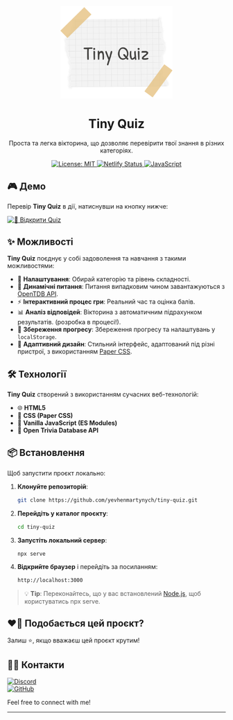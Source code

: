 <div align="center">
  <a href="https://tiny-quiz.netlify.app/">
    <img src="assets/images/readme-logo.png" alt="Logo" width="260">
  </a>
</div>

<div align="center">
  <h1> Tiny Quiz</h1>
</div>

<p align="center">
  Проста та легка вікторина, що дозволяє перевірити твої знання в різних категоріях.
</p>

<div align="center">
  <a href="https://app.netlify.com/sites/tiny-quiz/deploys">
    <img src="https://img.shields.io/badge/License-MIT-blue.svg" alt="License: MIT" />
  </a>
  <a href="https://app.netlify.com/sites/tiny-quiz/deploys">
    <img src="https://api.netlify.com/api/v1/badges/af5b1431-af33-4f5f-b84a-776482aa7c5c/deploy-status" alt="Netlify Status" />
  </a>
  <a href="https://developer.mozilla.org/en-US/docs/Web/JavaScript">
    <img src="https://img.shields.io/badge/Built%20with-JavaScript-yellow.svg" alt="JavaScript" />
  </a>
</div>

## 🎮 Демо

Перевір **Tiny Quiz** в дії, натиснувши на кнопку нижче:

[![🎯 Відкрити Quiz](https://img.shields.io/badge/🎯-Відкрити_Quiz-yellow)](https://tiny-quiz.netlify.app/)

## ✨ Можливості

**Tiny Quiz** поєднує у собі задоволення та навчання з такими можливостями:

- 🎯 **Налаштування**: Обирай категорію та рівень складності.
- 🔄 **Динамічні питання**: Питання випадковим чином завантажуються з [OpenTDB API](https://opentdb.com/).
- ⚡ **Інтерактивний процес гри**: Реальний час та оцінка балів.
- 📊 **Аналіз відповідей**: Вікторина з автоматичним підрахунком результатів. (розробка в процесі!).
- 💾 **Збереження прогресу**: Збереження прогресу та налаштувань у `localStorage`.
- 📱 **Адаптивний дизайн**: Стильний інтерфейс, адаптований під різні пристрої, з використанням [Paper CSS](https://www.getpapercss.com/).

## 🛠️ Технології

**Tiny Quiz** створений з використанням сучасних веб-технологій:

- 🌐 **HTML5**
- 🎨 **CSS (Paper CSS)**
- 🚀 **Vanilla JavaScript (ES Modules)**
- 🧠 **Open Trivia Database API**

## 📦 Встановлення

Щоб запустити проєкт локально:

1. **Клонуйте репозиторій**:
   ```bash
   git clone https://github.com/yevhenmartynych/tiny-quiz.git
   ```
2. **Перейдіть у каталог проєкту**:
   ```bash
   cd tiny-quiz
   ```
3. **Запустіть локальний сервер**:

   ```bash
   npx serve
   ```

4. **Відкрийте браузер** і перейдіть за посиланням:
   ```bash
   http://localhost:3000
   ```

> 💡 **Tip**: Переконайтесь, що у вас встановлений [Node.js](https://nodejs.org/), щоб користуватись npx serve.

## ❤️‍🔥 Подобається цей проєкт?

Залиш ⭐, якщо вважаєш цей проєкт крутим!

## 👨‍💻 Контакти

[![Discord](https://img.shields.io/badge/Discord-yevhenmartynych-7289DA?logo=discord&logoColor=white)](https://discordapp.com/users/1263123671707418736) </br>
[![GitHub](https://img.shields.io/badge/GitHub-yevhenmartynych-181717?logo=github)](https://github.com/yevhenmartynych)

Feel free to connect with me!

---

